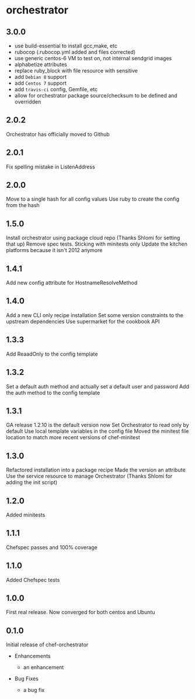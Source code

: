 # orchestrator

## 3.0.0
* use build-essential to install gcc,make, etc
* rubocop (.rubocop.yml added and files corrected)
* use generic centos-6 VM to test on, not internal sendgrid images
* alphabetize attributes
* replace ruby_block with file resource with sensitive
* add `Debian 8` support
* add `Centos 7` support
* add `travis-ci` config, Gemfile, etc
* allow for orchestrator package source/checksum to be defined and overridden

## 2.0.2
Orchestrator has officially moved to Github

## 2.0.1
Fix spelling mistake in ListenAddress

## 2.0.0
Move to a single hash for all config values
Use ruby to create the config from the hash

## 1.5.0
Install orchestrator using package cloud repo (Thanks Shlomi for setting that up)
Remove spec tests. Sticking with minitests only
Update the kitchen platforms because it isn't 2012 anymore

## 1.4.1
Add new config attribute for HostnameResolveMethod

## 1.4.0
Add a new CLI only recipe installation
Set some version constraints to the upstream dependencies
Use supermarket for the cookbook API

## 1.3.3
Add ReaadOnly to the config template

## 1.3.2
Set a default auth method and actually set a default user and password
Add the auth method to the config template

## 1.3.1
GA release 1.2.10 is the default version now
Set Orchestrator to read only by default
Use local template variables in the config file 
Moved the minitest file location to match more recent versions of chef-minitest

## 1.3.0
Refactored installation into a package recipe
Made the version an attribute
Use the service resource to manage Orchestrator (Thanks Shlomi for adding the init script)

## 1.2.0
Added minitests

## 1.1.1
Chefspec passes and 100% coverage

## 1.1.0
Added Chefspec tests

## 1.0.0
First real release. Now converged for both centos and Ubuntu

## 0.1.0

Initial release of chef-orchestrator

* Enhancements
  * an enhancement

* Bug Fixes
  * a bug fix
